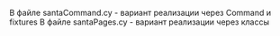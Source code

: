 В файле santaCommand.cy - вариант реализации через Command и fixtures
В файле santaPages.cy - вариант реализации через классы
